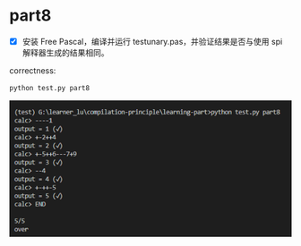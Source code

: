 # part8

- [x] 安装 Free Pascal，编译并运行 testunary.pas，并验证结果是否与使用 spi 解释器生成的结果相同。

correctness:

```python
python test.py part8
```

![20220407030952](https://raw.githubusercontent.com/learner-lu/picbed/master/20220407030952.png)
